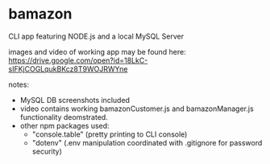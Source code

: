 # bamazon
CLI app featuring NODE.js and a local MySQL Server 

images and video of working app may be found here:
https://drive.google.com/open?id=18LkC-sIFKjCOGLqukBKcz8T9WOJRWYne

notes: 
- MySQL DB screenshots included
- video contains working bamazonCustomer.js and bamazonManager.js functionality deomstrated.
- other npm packages used: 
    - "console.table" (pretty printing to CLI console)
    - "dotenv" (.env manipulation coordinated with .gitignore for password security) 
